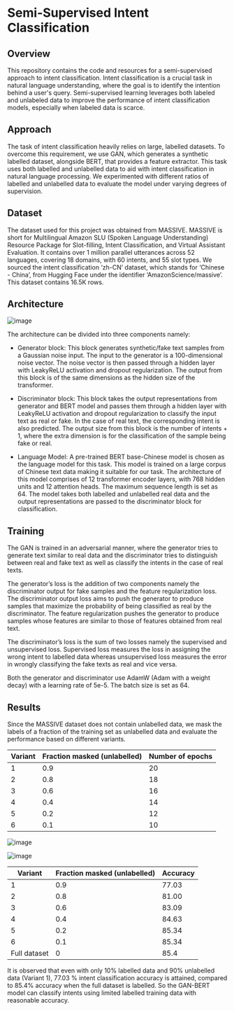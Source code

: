 # Semi-Supervised Intent Classification

## Overview
This repository contains the code and resources for a semi-supervised approach to intent classification. Intent classification is a crucial task in natural language understanding, where the goal is to identify the intention behind a user's query. Semi-supervised learning leverages both labeled and unlabeled data to improve the performance of intent classification models, especially when labeled data is scarce.

## Approach

The task of intent classification heavily relies on large, labelled datasets. To overcome this requirement, we use GAN, which generates a synthetic labelled dataset, alongside BERT, that provides a feature extractor. This task uses both labelled and unlabelled data to aid with intent classification in natural language processing. We experimented with different ratios of labelled and unlabelled data to evaluate the model under varying degrees of supervision. 

## Dataset 

The dataset used for this project was obtained from MASSIVE. MASSIVE is short for Multilingual Amazon SLU (Spoken Language Understanding) Resource Package for
Slot-filling, Intent Classification, and Virtual Assistant Evaluation. It contains over 1 million parallel utterances across 52 languages, covering 18 domains, with 60 intents,
and 55 slot types. We sourced the intent classification ‘zh-CN’ dataset, which stands for ‘Chinese - China’, from Hugging Face under the identifier ‘AmazonScience/massive’.
This dataset contains 16.5K rows.

## Architecture 

![image](https://github.com/user-attachments/assets/7cf62936-4ffb-424c-a79d-2d2fe8fa10d1)


The architecture can be divided into three components namely:

- Generator block: This block generates synthetic/fake text samples from a Gaussian noise input. The input to the generator is a 100-dimensional noise vector. The
noise vector is then passed through a hidden layer with LeakyReLU activation and dropout regularization. The output from this block is of the same dimensions as the
hidden size of the transformer.

- Discriminator block: This block takes the output representations from generator and BERT model and passes them through a hidden layer with LeakyReLU activation and dropout regularization to classify the input text as real or fake. In the case of real text, the corresponding intent is also predicted. The output size from this block is the number of intents + 1, where the extra dimension is for the classification of the sample being fake or real.

- Language Model: A pre-trained BERT base-Chinese model is chosen as the language model for this task. This model is trained on a large corpus of Chinese
text data making it suitable for our task. The architecture of this model comprises of 12 transformer encoder layers, with 768 hidden units and 12 attention heads. The maximum sequence length is set as 64. The model takes both labelled and unlabelled real data and the output representations are passed to the discriminator block for classification.

## Training

The GAN is trained in an adversarial manner, where the generator tries to generate text similar to real data and the discriminator tries to distinguish between real and fake
text as well as classify the intents in the case of real texts.

The generator’s loss is the addition of two components namely the discriminator output for fake samples and the feature regularization loss. The discriminator output loss aims to push the generator to produce samples that maximize the probability of being classified as real by the discriminator. The feature regularization pushes the generator to produce samples whose features are similar to those of features obtained from real text.

The discriminator’s loss is the sum of two losses namely the supervised and unsupervised loss. Supervised loss measures the loss in assigning the wrong intent to labelled
data whereas unsupervised loss measures the error in wrongly classifying the fake texts as real and vice versa.

Both the generator and discriminator use AdamW (Adam with a weight decay)  with a learning rate of 5e-5. The batch size is set as 64.

## Results

Since the MASSIVE dataset does not contain unlabelled data, we mask the labels of a fraction of the training set as unlabelled data and evaluate the performance based on different variants.

| Variant   | Fraction masked (unlabelled) | Number of epochs |
|-----------|--------------------------------|------------------|
| 1         | 0.9                            | 20               |
| 2         | 0.8                            | 18               |
| 3         | 0.6                            | 16               |
| 4         | 0.4                            |  14              |
| 5         | 0.2                            | 12               |
| 6         | 0.1                            | 10               |

![image](https://github.com/user-attachments/assets/1b1da68e-0f2f-44ce-a94b-0b67c96a3ad3)

![image](https://github.com/user-attachments/assets/f05dc15a-3e5e-4e03-9034-d757223d7149)

| Variant      | Fraction masked (unlabelled) |Accuracy |
|--------------|----------|-----------|
| 1            | 0.9      |77.03    |
| 2            | 0.8        | 81.00    |
| 3            | 0.6      |83.09    |
| 4            | 0.4        |84.63    |
| 5            | 0.2         |85.34    |
| 6            | 0.1        |85.34    |
| Full dataset | 0         |85.4     |


It is observed that even with only 10% labelled data and 90% unlabelled data (Variant 1), 77.03 % intent classification accuracy is attained, compared to 85.4% accuracy when the full dataset is labelled. So the GAN-BERT model can classify intents using limited labelled training data with reasonable accuracy.

